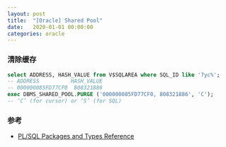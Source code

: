 ```yaml
---
layout: post
title:  "[Oracle] Shared Pool"
date:   2020-01-01 00:00:00
categories: oracle
---
```


### 清除缓存
```sql
select ADDRESS, HASH_VALUE from V$SQLAREA where SQL_ID like '7yc%';
-- ADDRESS          HASH_VALUE
-- 000000085FD77CF0  808321886
exec DBMS_SHARED_POOL.PURGE ('000000085FD77CF0, 808321886', 'C');
-- ‘C’ (for cursor) or ‘S’ (for SQL)
```

### 参考
+ [PL/SQL Packages and Types Reference](https://docs.oracle.com/en/database/oracle/oracle-database/19/arpls/DBMS_SHARED_POOL.html)